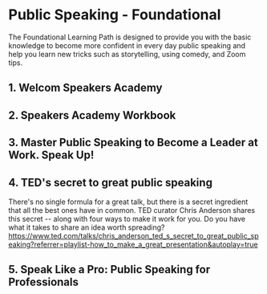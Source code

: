 # Public Speaking - Foundational
The Foundational Learning Path is designed to provide you with the basic knowledge to become more confident in every day public speaking and help you learn new tricks such as storytelling, using comedy, and Zoom tips.

## 1. Welcom Speakers Academy

## 2. Speakers Academy Workbook

## 3. Master Public Speaking to Become a Leader at Work. Speak Up!
   
## 4. TED's secret to great public speaking
  There's no single formula for a great talk, but there is a secret ingredient that all the best ones have in common. 
  TED curator Chris Anderson shares this secret -- along with four ways to make it work for you. Do you have what it takes to share an idea worth spreading?
  https://www.ted.com/talks/chris_anderson_ted_s_secret_to_great_public_speaking?referrer=playlist-how_to_make_a_great_presentation&autoplay=true

## 5. Speak Like a Pro: Public Speaking for Professionals

